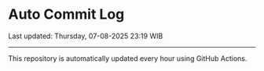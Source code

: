 # Auto Commit Log

Last updated: Thursday, 07-08-2025 23:19 WIB

---

This repository is automatically updated every hour using GitHub Actions.
